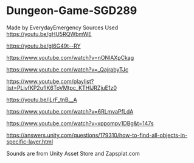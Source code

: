 # Dungeon-Game-SGD289
Made by EverydayEmergency
Sources Used
https://youtu.be/gHU5RQWbmWE

https://youtu.be/gI6G49t--RY

https://www.youtube.com/watch?v=nONlAXpCkag

https://www.youtube.com/watch?v=_QajrabyTJc

https://www.youtube.com/playlist?list=PLivfKP2ufIK6ToVMtpc_KTHlJRZjuE1z0

https://youtu.be/iLrF_tnB__A

https://www.youtube.com/watch?v=6RLmvaPfLdA

https://www.youtube.com/watch?v=xppompv1DBg&t=147s

https://answers.unity.com/questions/179310/how-to-find-all-objects-in-specific-layer.html

Sounds are from Unity Asset Store and Zapsplat.com
